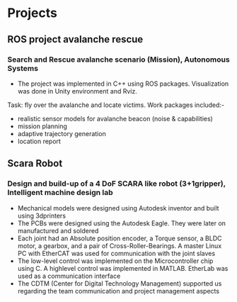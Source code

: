 # Projects
## ROS project avalanche rescue
### Search and Rescue avalanche scenario (Mission), Autonomous Systems
- The project was implemented in C++ using ROS packages. Visualization was done in Unity environment and Rviz. <br />

Task: fly over the avalanche and locate victims. Work packages included:- <br />
-  realistic sensor models for avalanche beacon (noise & capabilities)
-  mission planning
-  adaptive trajectory generation
-  location report

## Scara Robot
### Design and build-up of a 4 DoF SCARA like robot (3+1gripper), Intelligent machine design lab
- Mechanical models were designed using Autodesk inventor and built using 3dprinters
- The PCBs were designed using the Autodesk Eagle. They were later on manufactured
and soldered
- Each joint had an Absolute position encoder, a Torque sensor, a BLDC motor, a
gearbox, and a pair of Cross-Roller-Bearings. A master Linux PC with EtherCAT was
used for communication with the joint slaves
- The low-level control was implemented on the Microcontroller chip using C. A highlevel
control was implemented in MATLAB. EtherLab was used as a communication
interface
- The CDTM (Center for Digital Technology Management) supported us regarding the
team communication and project management aspects

